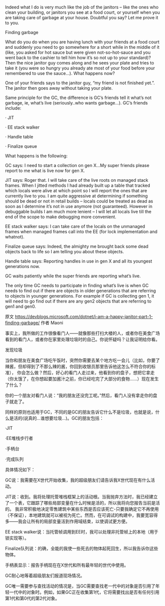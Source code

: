Indeed what I do is very much like the job of the janitors – like the ones who clean your building, or janitors you see at a food court, or yourself when you are taking care of garbage at your house. Doubtful you say? Let me prove it to you.

Finding garbage

What do you do when you are having lunch with your friends at a food court and suddenly you need to go somewhere for a short while in the middle of it (like, you asked for hot sauce but were given not-so-hot-sauce and you went back to the cashier to tell him how it’s so not up to your standard)? Then the nice janitor guy comes along and he sees your plate and tries to take it (you were so hungry you already ate most of your food before your remembered to use the sauce…). What happens now?

One of your friends says to the janitor guy, “my friend is not finished yet.”. The janitor then goes away without taking your plate.

Same principle for the GC, the difference is GC’s friends tell it what’s not garbage, ie, what’s live (seriously..who wants garbage…). GC’s friends include:

· JIT

· EE stack walker

· Handle table

· Finalize queue

What happens is the following:

GC says: I need to start a collection on gen X…My super friends please report to me what is live now for gen X.

JIT says: Roger that. I will take care of the live roots on managed stack frames. When I jitted methods I had already built up a table that tracked which locals were alive at which point so I will report the ones that are currently live to you. I am quite aggressive at determining if something should be dead or not in retail builds – locals could be treated as dead as soon as I determine it’s not in use anymore (not guaranteed). However in debuggable builds I am much more lenient – I will let all locals live till the end of the scope to make debugging more convenient.

EE stack walker says: I can take care of the locals on the unmanaged frames when managed frames call into the EE (for lock implementation and whatnot).

Finalize queue says: Indeed, the almighty me brought back some dead objects back to life so I am telling you about these objects.

Handle table says: Reporting handles in use in gen X and all its youngest generations now.

GC waits patiently while the super friends are reporting what’s live.

The only time GC needs to participate in finding what’s live is when GC needs to find out if there are objects in older generations that are referring to objects in younger generations. For example if GC is collecting gen 1, it will need to go find out if there are any gen2 objects that are referring to gen1 and gen0.


原文 https://devblogs.microsoft.com/dotnet/i-am-a-happy-janitor-part-1-finding-garbage/
作者 Maoni

事实上，我所做的工作很像看门人——就像那些打扫大楼的人，或者你在美食广场看到的看门人，或者你在家里处理垃圾时的自己。你说怀疑吗？让我证明给你看。

发现垃圾

当你和朋友在美食广场吃午饭时，突然你需要去某个地方吃一会儿（比如，你要了辣酱，但却得到了不那么辣的酱，你回到收银员那里告诉他这怎么不符合你的标准），
你会怎么做？然后，好心的看门人走过来，他看到你的盘子，想把它拿走（你太饿了，在你想起要加酱汁之前，你已经吃完了大部分的食物……）现在发生了什么？

你的一个朋友对看门人说：“我的朋友还没完工呢。”然后，看门人没有拿走你的盘子就走了。

同样的原则也适用于GC，不同的是GC的朋友告诉它什么不是垃圾，也就是说，什么是活的(说真的…谁想要垃圾…)。GC的朋友包括：

·JIT

·EE堆栈步行者

·手柄台

·完成队列

具体情况如下：

GC说：我需要在X世代开始收集，我的超级朋友们请告诉我X世代现在有什么活动。

JIT说：收到。我将处理托管堆栈框架上的活动根。当我抛弃方法时，我已经建立了一个表，它跟踪了哪些局部变量在什么时候是活的，所以我将向您报告当前是活的。
我非常积极地决定零售建筑中某些东西是否应该死亡-只要我确定它不再使用（不保证），本地建筑就可以被视为死亡。然而，在可调试的构建中，我要宽容得多——我会让所有的局部变量活到作用域结束，以使调试更方便。

EE stack walker说：当托管帧调用到EE时，我可以处理非托管帧上的本地（用于锁实现等）。

Finalize队列说：的确，全能的我使一些死去的物体起死回生，所以我告诉你这些物体。

手柄表显示：报告手柄现在在X世代和所有最年轻的世代中使用。

GC耐心地等着超级朋友们报道现场情况。

GC唯一需要参与查找活动的情况是，当GC需要查找老一代中的对象是否引用了年轻一代中的对象时。例如，如果GC正在收集第1代，它将需要找出是否有任何引用第1代和第0代的第2代对象。